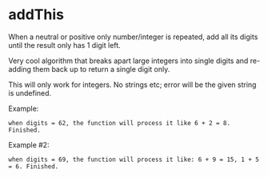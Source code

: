 # addThis

When a neutral or positive only number/integer is repeated, add all its digits until the result only has 1 digit left.

Very cool algorithm that breaks apart large integers into single digits and re-adding them back up to return a single digit only.

This will only work for integers. No strings etc; error will be the given string is undefined. 

Example:
```
when digits = 62, the function will process it like 6 + 2 = 8. Finished.
```

Example #2: 
```
when digits = 69, the function will process it like: 6 + 9 = 15, 1 + 5 = 6. Finished.
```